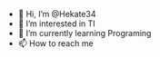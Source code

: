 - 👋 Hi, I’m @Hekate34
- 👀 I’m interested in TI
- 🌱 I’m currently learning Programing
- 📫 How to reach me 

<!---
Hekate34/Hekate34 is a ✨ special ✨ repository because its `README.md` (this file) appears on your GitHub profile.
You can click the Preview link to take a look at your changes.
--->
